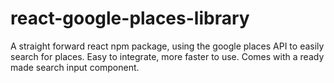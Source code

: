 # react-google-places-library
A straight forward react npm package, using the google places API to easily search for places. Easy to integrate, more faster to use. Comes with a ready made search input component.
